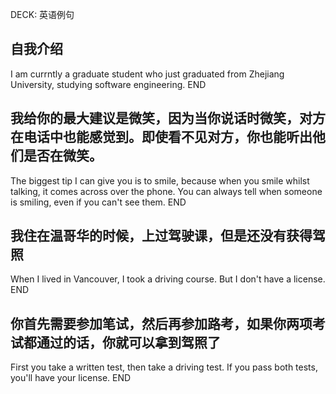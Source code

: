 DECK: 英语例句
## 自我介绍
I am currntly a graduate student who just graduated from Zhejiang University, studying software engineering.
END
<!--ID: 1713591220504-->

## 我给你的最大建议是微笑，因为当你说话时微笑，对方在电话中也能感觉到。即使看不见对方，你也能听出他们是否在微笑。
The biggest tip I can give you is to smile, because when you smile whilst talking, it comes across over the phone. You can always tell when someone is smiling, even if you can't see them.
END
<!--ID: 1713591402913-->

## 我住在温哥华的时候，上过驾驶课，但是还没有获得驾照
When I lived in Vancouver, I took a driving course. But I don't have a license.
END
<!--ID: 1713708954941-->

## 你首先需要参加笔试，然后再参加路考，如果你两项考试都通过的话，你就可以拿到驾照了
First you take a written test, then take a driving test. If you pass both tests, you'll have your license.
END
<!--ID: 1713708954945-->
